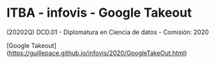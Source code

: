 
# ITBA - infovis - Google Takeout
(20202Q) DCD.01 - Diplomatura en Ciencia de datos - Comisión: 2020 

[Google Takeout] (https://guillepace.github.io/infovis/2020/GoogleTakeOut.html)

